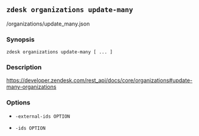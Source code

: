 ## `zdesk organizations update-many`

/organizations/update_many.json

### Synopsis

    zdesk organizations update-many [ ... ]

### Description

https://developer.zendesk.com/rest_api/docs/core/organizations#update-many-organizations

### Options

* `-external-ids OPTION`

* `-ids OPTION`

